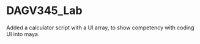 # DAGV345_Lab

Added a calculator script with a UI array, to show competency with coding UI into maya.
